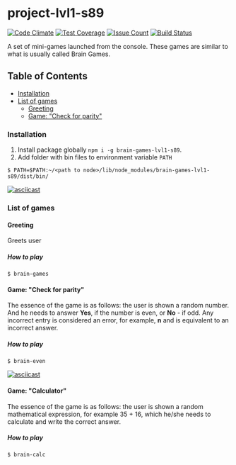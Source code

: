 # project-lvl1-s89

[![Code Climate](https://codeclimate.com/github/baranovRP/project-lvl1-s89/badges/gpa.svg)](https://codeclimate.com/github/baranovRP/project-lvl1-s89)
[![Test Coverage](https://codeclimate.com/github/baranovRP/project-lvl1-s89/badges/coverage.svg)](https://codeclimate.com/github/baranovRP/project-lvl1-s89/coverage)
[![Issue Count](https://codeclimate.com/github/baranovRP/project-lvl1-s89/badges/issue_count.svg)](https://codeclimate.com/github/baranovRP/project-lvl1-s89)
[![Build Status](https://travis-ci.org/baranovRP/project-lvl1-s89.svg?branch=master)](https://travis-ci.org/baranovRP/project-lvl1-s89)

A set of mini-games launched from the console. These games are similar to what is usually called Brain Games.

## Table of Contents
- [Installation](#installation)
- [List of games](#list-of-games)
  - [Greeting](#greeting)
  - [Game: "Check for parity"](#game-check-for-parity)
  
### Installation
1. Install package globally ```npm i -g brain-games-lvl1-s89```.
1. Add folder with bin files to environment variable ```PATH```

```$ PATH=$PATH:~/<path to node>/lib/node_modules/brain-games-lvl1-s89/dist/bin/```

[![asciicast](https://asciinema.org/a/1tljpb5aisqk5nc5hezzfsm84.png)](https://asciinema.org/a/1tljpb5aisqk5nc5hezzfsm84)

### List of games
#### Greeting
Greets user
##### How to play
```$ brain-games```

#### Game: "Check for parity"
The essence of the game is as follows: the user is shown a random number. And he needs to answer **Yes**, if the number is even, or **No** - if odd.
Any incorrect entry is considered an error, for example, **n** and is equivalent to an incorrect answer.

##### How to play
```$ brain-even```

[![asciicast](https://asciinema.org/a/b3fznmuk2e29p9dmm4lfv29ee.png)](https://asciinema.org/a/b3fznmuk2e29p9dmm4lfv29ee)

#### Game: "Calculator"
The essence of the game is as follows: the user is shown a random mathematical expression, for example 35 + 16, which he/she needs to calculate and write the correct answer.

##### How to play
```$ brain-calc```
